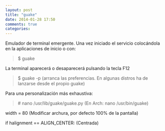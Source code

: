 ```yaml
---
layout: post
title: "guake"
date: 2014-01-28 17:50
comments: true
categories: 
---
```

Emulador de terminal emergente. Una vez iniciado el servicio colocándola en la aplicaciones de inicio o con: 

>$ guake 

La terminal aparecerá o desaparecerá pulsando la tecla F12 

>$ guake -p (arranca las preferencias. En algunas distros ha de lanzarse desde el propio guake) 

Para una personalización más exhaustiva: 

>\# nano /usr/lib/guake/guake.py (En Arch: nano /usr/bin/guake)

width = 80 (Modificar archura, por defecto 100% de la pantalla)

if halignment == ALIGN_CENTER: (Centrada)

